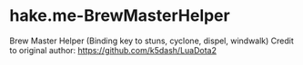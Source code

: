 # hake.me-BrewMasterHelper

Brew Master Helper (Binding key to stuns, cyclone, dispel, windwalk)
Credit to original author: https://github.com/k5dash/LuaDota2